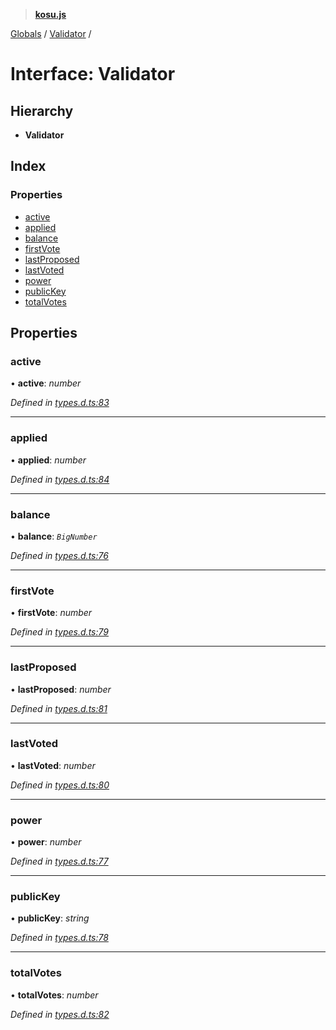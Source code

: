 > **[kosu.js](../README.md)**

[Globals](../globals.md) / [Validator](validator.md) /

# Interface: Validator

## Hierarchy

-   **Validator**

## Index

### Properties

-   [active](validator.md#active)
-   [applied](validator.md#applied)
-   [balance](validator.md#balance)
-   [firstVote](validator.md#firstvote)
-   [lastProposed](validator.md#lastproposed)
-   [lastVoted](validator.md#lastvoted)
-   [power](validator.md#power)
-   [publicKey](validator.md#publickey)
-   [totalVotes](validator.md#totalvotes)

## Properties

### active

• **active**: _number_

_Defined in [types.d.ts:83](https://github.com/ParadigmFoundation/kosu-monorepo/blob/2f37cabf/packages/kosu.js/src/types.d.ts#L83)_

---

### applied

• **applied**: _number_

_Defined in [types.d.ts:84](https://github.com/ParadigmFoundation/kosu-monorepo/blob/2f37cabf/packages/kosu.js/src/types.d.ts#L84)_

---

### balance

• **balance**: _`BigNumber`_

_Defined in [types.d.ts:76](https://github.com/ParadigmFoundation/kosu-monorepo/blob/2f37cabf/packages/kosu.js/src/types.d.ts#L76)_

---

### firstVote

• **firstVote**: _number_

_Defined in [types.d.ts:79](https://github.com/ParadigmFoundation/kosu-monorepo/blob/2f37cabf/packages/kosu.js/src/types.d.ts#L79)_

---

### lastProposed

• **lastProposed**: _number_

_Defined in [types.d.ts:81](https://github.com/ParadigmFoundation/kosu-monorepo/blob/2f37cabf/packages/kosu.js/src/types.d.ts#L81)_

---

### lastVoted

• **lastVoted**: _number_

_Defined in [types.d.ts:80](https://github.com/ParadigmFoundation/kosu-monorepo/blob/2f37cabf/packages/kosu.js/src/types.d.ts#L80)_

---

### power

• **power**: _number_

_Defined in [types.d.ts:77](https://github.com/ParadigmFoundation/kosu-monorepo/blob/2f37cabf/packages/kosu.js/src/types.d.ts#L77)_

---

### publicKey

• **publicKey**: _string_

_Defined in [types.d.ts:78](https://github.com/ParadigmFoundation/kosu-monorepo/blob/2f37cabf/packages/kosu.js/src/types.d.ts#L78)_

---

### totalVotes

• **totalVotes**: _number_

_Defined in [types.d.ts:82](https://github.com/ParadigmFoundation/kosu-monorepo/blob/2f37cabf/packages/kosu.js/src/types.d.ts#L82)_
